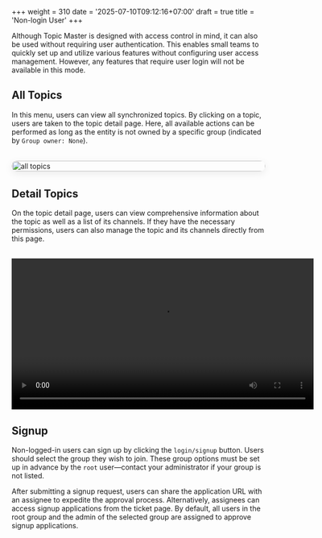 +++
weight = 310
date = '2025-07-10T09:12:16+07:00'
draft = true
title = 'Non-login User'
+++

Although Topic Master is designed with access control in mind, it can also be used without requiring user authentication. This enables small teams to quickly set up and utilize various features without configuring user access management. However, any features that require user login will not be available in this mode.

## All Topics

In this menu, users can view all synchronized topics. By clicking on a topic, users are taken to the topic detail page. Here, all available actions can be performed as long as the entity is not owned by a specific group (indicated by `Group owner: None`).

<div style="display: flex; justify-content: center; align-items: center; margin: 2rem 0;">
  <img src="/images/docs/hero_image.png" alt="all topics" style="max-width: 600px; width: 100%; border-radius: 1rem; box-shadow: 0 4px 16px rgba(0,0,0,0.08);" />
</div>

## Detail Topics
On the topic detail page, users can view comprehensive information about the topic as well as a list of its channels. If they have the necessary permissions, users can also manage the topic and its channels directly from this page.

<br>

<video controls width="600">
  <source src="/images/docs/publish and tail.mp4" type="video/mp4">
  Your browser does not support the video tag.
</video>


## Signup

Non-logged-in users can sign up by clicking the `login/signup` button. Users should select the group they wish to join. These group options must be set up in advance by the `root` user—contact your administrator if your group is not listed.

After submitting a signup request, users can share the application URL with an assignee to expedite the approval process. Alternatively, assignees can access signup applications from the ticket page. By default, all users in the root group and the admin of the selected group are assigned to approve signup applications.
<!-- <br/>

<div style="display: flex; justify-content: center; align-items: center; margin: 2rem 0;">
  <img src="/images/docs/signup.png" alt="Signup page" style="max-width: 300px; width: 100%; border-radius: 1rem; box-shadow: 0 4px 16px rgba(0,0,0,0.08);" />
</div> -->
